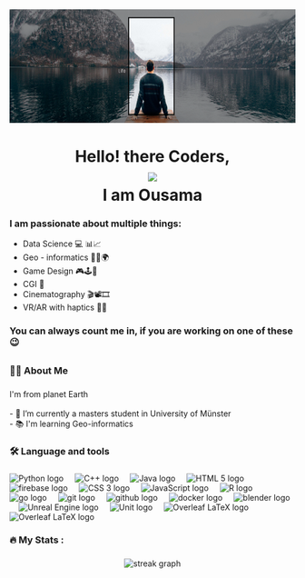 <div align="center">
  <img height="200" src="Img/Profile_photo.png"  />
</div>

##

<h1 align = "center" >Hello! there Coders, 
    <div align="center">
  <img height="150" src="https://media1.giphy.com/media/v1.Y2lkPTc5MGI3NjExaGUxb3FvdzdtMDBqYTh6anBjN2c1dTEzemZteWZhcmwwZGp0YTd6MyZlcD12MV9pbnRlcm5hbF9naWZfYnlfaWQmY3Q9cw/3ohhwMDyS6rv3sB8yI/giphy.gif"/>
</div>
    I am Ousama 
</h1>

###
### I am passionate about multiple things: 

- Data Science 💻 📊📈
- Geo - informatics 🌌🔭🌍
- Game Design 🎮🕹️👾
- CGI 🗿
- Cinematography 🎬📽️🎞️
- VR/AR with haptics 🥽🤯

### You can always count me in, if you are working on one of these 😉


<!-- <div align="center">
  <img height="150" src="https://media4.giphy.com/media/v1.Y2lkPTc5MGI3NjExeWtzdWhlb2N0dGUzMXl3cGR4cDdpeWx3aTZqazdpYmNueGtsY291NiZlcD12MV9pbnRlcm5hbF9naWZfYnlfaWQmY3Q9Zw/CuuSHzuc0O166MRfjt/giphy.gif"  />
</div> -->

###

<!-- <div align="center">
  <img src="https://img.shields.io/static/v1?message=LinkedIn&logo=linkedin&label=&color=0077B5&logoColor=white&labelColor=&style=for-the-badge" height="25" alt="linkedin logo"  />
  <img src="https://img.shields.io/static/v1?message=Youtube&logo=youtube&label=&color=FF0000&logoColor=white&labelColor=&style=for-the-badge" height="25" alt="youtube logo"  />
  <img src="https://img.shields.io/static/v1?message=Twitter&logo=twitter&label=&color=1DA1F2&logoColor=white&labelColor=&style=for-the-badge" height="25" alt="twitter logo"  />
</div> -->

##

<h3 align="left">👩‍💻  About Me</h3>

###

<p align="left">I'm from planet Earth<br><br>
- 🔭 I’m currently a masters student in University of Münster<br>
- 📚 I'm learning Geo-informatics<br>
<!-- - ⚡ I have --> </p>

###

<h3 align="left">🛠 Language and tools</h3>

###

<div align="left">
  <img src="https://img.icons8.com/?size=100&id=13441&format=png&color=000000" height="40" alt="Python logo"  />
  <img width="12" />
  <img src="https://img.icons8.com/?size=100&id=40669&format=png&color=000000" height="40" alt="C++ logo"  />
  <img width="12" />
  <img src="https://img.icons8.com/?size=100&id=2572&format=png&color=100000" height="40" alt="Java logo"  />
  <img width="12" />
  <img src="https://img.icons8.com/?size=100&id=20909&format=png&color=000000" height="40" alt="HTML 5 logo"/>
  <img width="12" />
  <img src="https://cdn.jsdelivr.net/gh/devicons/devicon/icons/firebase/firebase-plain-wordmark.svg" height="40" alt="firebase logo"  />
  <img width="12" />
  <img src="https://img.icons8.com/?size=100&id=21278&format=png&color=000000" height="40" alt="CSS 3 logo"  />
  <img width="12" />
  <img src="https://img.icons8.com/?size=100&id=108784&format=png&color=000000" height="40" alt="JavaScript logo"  />
  <img width="12" />
  <img src="https://img.icons8.com/?size=100&id=21227&format=png&color=000000" height="40" alt="R logo"  />
  <img width="12" />
  <img src="https://cdn.jsdelivr.net/gh/devicons/devicon/icons/go/go-original-wordmark.svg" height="40" alt="go logo"  />
  <img width="12" />
  <img src="https://img.icons8.com/?size=100&id=20906&format=png&color=000000" height="40" alt="git logo"  />
  <img width="12" />
  <img src="https://img.icons8.com/?size=100&id=3tC9EQumUAuq&format=png&color=000000" height="40" alt="github logo"  />
  <img width="12" />
  <img src="https://cdn.jsdelivr.net/gh/devicons/devicon/icons/docker/docker-plain-wordmark.svg" height="40" alt="docker logo"  />
  <img width="12" />
  <img src="https://img.icons8.com/?size=100&id=65231&format=png&color=000000" height="40" alt="blender logo"  />
  <img width="12" />
  <img src="https://img.icons8.com/?size=100&id=38240&format=png&color=000000" height="40" alt="Unreal Engine logo"  />
  <img width="12" />
  <img src="https://img.icons8.com/?size=100&id=vJMs5fU2hLbg&format=png&color=000000" height="40" alt="Unit logo"  />
  <img width="12" />
  <img src="https://images.ctfassets.net/nrgyaltdicpt/2OlBbaO7oEFSmTVpreHlkb/66a1b6eb1a10b372557ddbdd0e7099c7/ologo_square_colour_green_bg.png" height="40" alt="Overleaf LaTeX logo"  />
  <img width="12" />
  <img src="https://img.icons8.com/?size=100&id=zMahjgxLOqfv&format=png&color=000000" height="40" alt="Overleaf LaTeX logo"  />
  <img width="12" />


  
</div>

###

<h3 align="left">🔥   My Stats :</h3>

###

<div align="center">
  <img src="https://streak-stats.demolab.com?user=maurodesouza&locale=en&mode=daily&theme=dark&hide_border=false&border_radius=5&order=3" height="220" alt="streak graph"  />
</div>

###
